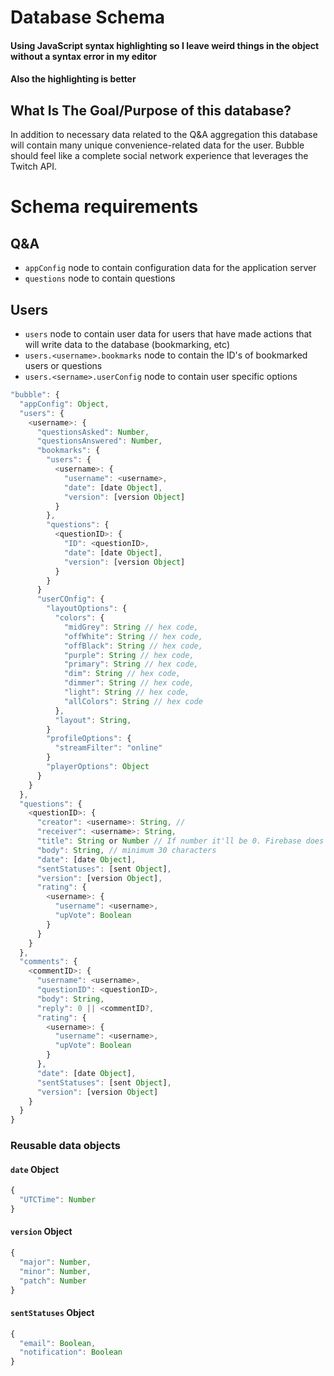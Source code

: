# Database Schema


#### Using JavaScript syntax highlighting so I leave weird things in the object without a syntax error in my editor
#### Also the highlighting is better

## What Is The Goal/Purpose of this database?
In addition to necessary data related to the Q&A aggregation this database will contain many unique convenience-related data for the user. Bubble should feel like a complete social network experience that leverages the Twitch API.

# Schema requirements
## Q&A
- `appConfig` node to contain configuration data for the application server
- `questions` node to contain questions

## Users
- `users` node to contain user data for users that have made actions that will write data to the database (bookmarking, etc)
- `users.<username>.bookmarks` node to contain the ID's of bookmarked users or questions
- `users.<sername>.userConfig` node to contain user specific options

```js
"bubble": {
  "appConfig": Object,
  "users": {
    <username>: {
      "questionsAsked": Number,
      "questionsAnswered": Number,
      "bookmarks": {
        "users": {
          <username>: {
            "username": <username>,
            "date": [date Object],
            "version": [version Object]
          }
        },
        "questions": {
          <questionID>: {
            "ID": <questionID>,
            "date": [date Object],
            "version": [version Object]
          }
        }
      }
      "userCOnfig": {
        "layoutOptions": {
          "colors": {
            "midGrey": String // hex code,
            "offWhite": String // hex code,
            "offBlack": String // hex code,
            "purple": String // hex code,
            "primary": String // hex code,
            "dim": String // hex code,
            "dimmer": String // hex code,
            "light": String // hex code,
            "allColors": String // hex code
          },
          "layout": String,
        }
        "profileOptions": {
          "streamFilter": "online"
        }
        "playerOptions": Object
      }
    }
  },
  "questions": {
    <questionID>: {
      "creator": <username>: String, //
      "receiver": <username>: String,
      "title": String or Number // If number it'll be 0. Firebase does not accept null as a value,
      "body": String, // minimum 30 characters
      "date": [date Object],
      "sentStatuses": [sent Object],
      "version": [version Object],
      "rating": {
        <username>: {
          "username": <username>,
          "upVote": Boolean
        }
      }
    }
  },
  "comments": {
    <commentID>: {
      "username": <username>,
      "questionID": <questionID>,
      "body": String,
      "reply": 0 || <commentID?,
      "rating": {
        <username>: {
          "username": <username>,
          "upVote": Boolean
        }
      },
      "date": [date Object],
      "sentStatuses": [sent Object],
      "version": [version Object]
    }
  }
}
```

### Reusable data objects
#### `date` Object

```js
{
  "UTCTime": Number
}
```

#### `version` Object

```js
{
  "major": Number,
  "minor": Number,
  "patch": Number
}
```

#### `sentStatuses` Object

```js
{
  "email": Boolean,
  "notification": Boolean
}
```
